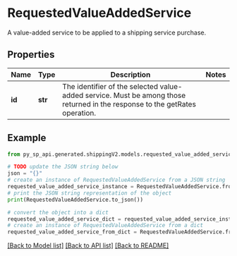 # RequestedValueAddedService

A value-added service to be applied to a shipping service purchase.

## Properties

Name | Type | Description | Notes
------------ | ------------- | ------------- | -------------
**id** | **str** | The identifier of the selected value-added service. Must be among those returned in the response to the getRates operation. | 

## Example

```python
from py_sp_api.generated.shippingV2.models.requested_value_added_service import RequestedValueAddedService

# TODO update the JSON string below
json = "{}"
# create an instance of RequestedValueAddedService from a JSON string
requested_value_added_service_instance = RequestedValueAddedService.from_json(json)
# print the JSON string representation of the object
print(RequestedValueAddedService.to_json())

# convert the object into a dict
requested_value_added_service_dict = requested_value_added_service_instance.to_dict()
# create an instance of RequestedValueAddedService from a dict
requested_value_added_service_from_dict = RequestedValueAddedService.from_dict(requested_value_added_service_dict)
```
[[Back to Model list]](../README.md#documentation-for-models) [[Back to API list]](../README.md#documentation-for-api-endpoints) [[Back to README]](../README.md)


